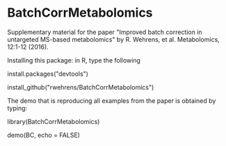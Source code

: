 # BatchCorrMetabolomics
Supplementary material for the paper "Improved batch correction in
untargeted MS-based metabolomics" by R. Wehrens, et al. Metabolomics,
12:1-12 (2016).

Installing this package: in R, type the following

install.packages("devtools")

install_github("rwehrens/BatchCorrMetabolomics")

The demo that is reproducing all examples from the paper is obtained
by typing:

library(BatchCorrMetabolomics)

demo(BC, echo = FALSE)

